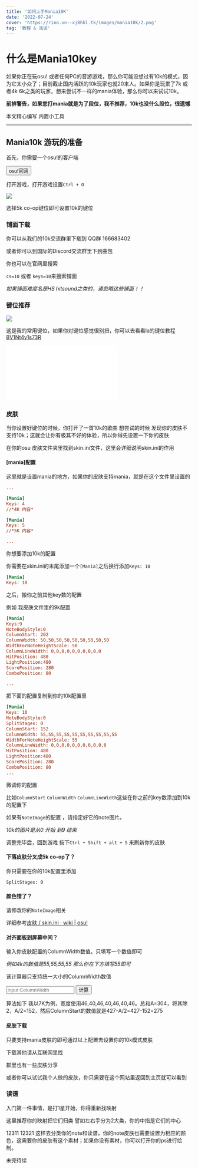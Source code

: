 ```yaml
---
title: '如何上手Mania10K'
date: '2022-07-24'
cover: 'https://rino.xn--xj8hhl.tk/images/mania10k/2.png'
tag: '教程 & 浅谈'
---
```


# 什么是Mania10key

如果你正在玩osu! 或者任何PC的音游游戏，那么你可能没想过有10k的模式，因为它太小众了；目前截止国内活跃的10k玩家也就20来人。如果你是玩累了7k 或者4k 6k之类的玩家，想来尝试不一样的mania体验，那么你可以来试试10k。

**前排警告，如果您打mania就是为了段位，我不推荐，10k也没什么段位，很遗憾**

本文精心编写 内置小工具

---

## Mania10k 游玩的准备

首先，你需要一个osu!的客户端<div><a href='https://osu.ppy.sh/'><button class="btn btn-xs btn-outline">osu!官网</button></a></div>

打开游戏，打开游戏设置`Ctrl + O`

![](https://rino.xn--xj8hhl.tk/images/mania10k/1.png)

选择5k co-op键位即可设置10k的键位

### 铺面下载

你可以从我们的10k交流群里下载到 QQ群 166683402

或者你可以到国际的Discord交流群里下到曲包 

你也可以在官网里搜索

`cs=10` 或者 `keys=10`来搜索铺面

*如果铺面难度名是HS hitsound之类的，请忽略这些铺面！！*

### 键位推荐

![](https://rino.xn--xj8hhl.tk/images/mania10k/2.png)

这是我的常用键位，如果你对键位感觉很别扭，你可以去看看la的键位教程[BV1Nt4y1s73R](https://www.bilibili.com/video/BV1Nt4y1s73R)


<iframe src="//player.bilibili.com/player.html?aid=981831916&bvid=BV1Nt4y1s73R&cid=726552119&page=1" scrolling="no" border="0" frameborder="no" framespacing="0" allowfullscreen="true"> </iframe>



### 皮肤

当你设置好键位的时候，你打开了一首10k的歌曲 想尝试的时候 发现你的皮肤不支持10k；这就会让你有极其不好的体验，所以你得先设置一下你的皮肤

在你的osu 皮肤文件夹里找到skin.ini文件，这里会详细说明skin.ini的作用

#### [mania]配置

这里就是设置mania的地方，如果你的皮肤支持mania，就是在这个文件里设置的

```ini
...

[Mania]
Keys: 4
//*4K 内容*

[Mania]
Keys: 5
//*5K 内容*

...
```

你想要添加10k的配置

你需要在skin.ini的末尾添加一个```[Mania]```之后换行添加```Keys: 10```

```ini
[Mania]
Keys: 10
```

之后，搬你之前其他key数的配置

例如 我皮肤文件里的9k配置

```ini
[Mania]
Keys:9
NoteBodyStyle:0
ColumnStart: 202
ColumnWidth: 50,50,50,50,50,50,50,50,50
WidthForNoteHeightScale: 50
ColumnLineWidth: 0,0,0,0,0,0,0,0,0,0
HitPosition: 480
LightPosition:480
ScorePosition: 280
ComboPosition: 80

...
```

把下面的配置复制到你的10k配置里

```ini
[Mania]
Keys: 10
NoteBodyStyle:0
SplitStages: 0
ColumnStart: 152
ColumnWidth: 55,55,55,55,55,55,55,55,55,55
WidthForNoteHeightScale: 55
ColumnLineWidth: 0,0,0,0,0,0,0,0,0,0,0
HitPosition: 480
LightPosition:480
ScorePosition: 280
ComboPosition: 80
...
```

微调你的配置

比如`ColumnStart` `ColumnWidth` `ColumnLineWidth`这些在你之前的key数添加到10k的配置下

如果有`NoteImage`的配置 ，请指定好它的note图片。

*10k的图片是从0 开始 到9 结束*

调整完毕后，回到游戏 按下`Ctrl + Shift + alt + S` 来刷新你的皮肤

#### 下落皮肤分叉成5k co-op了？

你只需要在你的10k配置里添加

`SplitStages: 0`

#### 颜色错了？

请修改你的`NoteImage`相关

详细参考[皮肤 / skin.ini · wiki | osu!](https://osu.ppy.sh/wiki/zh/Skinning/skin.ini#[mania])

#### 对齐面板到屏幕中间？

输入你皮肤配置的ColumnWidth数值。只填写一个数值即可 

*例如4k的数值是55,55,55,55 那么你在下方填写55即可*

该计算器只支持统一大小的ColumnWidth数值


<div>
<div>
<div class="form-control">
  <div class="input-group">
    <input type="number" placeholder="input ColumnWidth" id="print" class="input input-bordered" />
    <button class="btn btn-square" onclick="Function()">
      计算
    </button>
  </div>
</div>
<p id="res"></p>
<script>
function Function()
{
    var input = parseInt(document.getElementById("print").value)
    var ress =["结果"]
    for (var i = 1; i <= 18; i++) {
        var res = 427-((input*i)/2)
        ress.push("<br/>keys:"+i+"     ColumnWidth:"+res)
    }
    document.getElementById("res").innerHTML=ress
}
</script>
</div>
</div>

算法如下
我以7K为例，宽度使用46,40,46,40,46,40,46。总和A=304，将其除2，A/2=152，然后ColumnStart的数值就是427-A/2=427-152=275

#### 皮肤下载

只要支持mania皮肤的即可通过以上配置去设置你的10k模式皮肤

下载其他请从互联网里找

群里也有一些皮肤分享

或者你可以试试我个人做的皮肤，你只需要在这个网站里返回到主页就可以看到

### 读谱

入门第一件事情，是打1星开始，你得重新找映射

这里推荐你的映射把它们归类 譬如左右手分为2大类，你的中指是它们的中心

12311 12321 这样去分类你的note和读谱，你的note皮肤也需要设置为相应的颜色，这需要你的皮肤有这个素材；如果你没有素材，你可以打开你的ps进行绘制。

未完待续